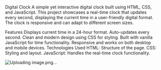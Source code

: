 Digital Clock
A simple yet interactive digital clock built using HTML, CSS, and JavaScript. This project showcases a real-time clock that updates every second, displaying the current time in a user-friendly digital format. The clock is responsive and can adapt to different screen sizes.

Features
Displays current time in a 24-hour format.
Auto-updates every second.
Clean and modern design using CSS for styling.
Built with vanilla JavaScript for time functionality.
Responsive and works on both desktop and mobile devices.
Technologies Used
HTML: Structure of the page.
CSS: Styling and layout.
JavaScript: Handles the real-time clock functionality.


![Uploading image.png…]()
